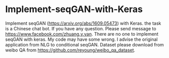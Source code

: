 # Implement-seqGAN-with-Keras
Implement seqGAN (https://arxiv.org/abs/1609.05473) with Keras. the task is a Chinese chat bot.
If you have any question. Please send message to https://www.facebook.com/zhuang.y.yan.
There are no one to implement seqGAN with keras. My code may have some wrong.
I advise the original application from NLG to conditional seqGAN.
Dataset please download from weibo QA from https://github.com/reyoung/weibo_qa_dataset.
